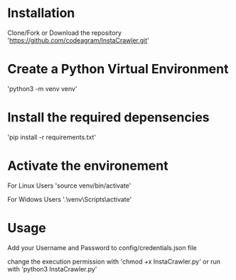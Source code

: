 # Installation
Clone/Fork or Download the repository 'https://github.com/codeagram/InstaCrawler.git'

# Create a Python Virtual Environment
  'python3 -m venv venv'

# Install the required depensencies
  'pip install -r requirements.txt'

# Activate the environement
For Linux Users
  'source venv/bin/activate'

For Widows Users
  '.\venv\Scripts\activate'

# Usage
Add your Username and Password to config/credentials.json file

change the execution permission with 'chmod +x InstaCrawler.py' or run with 'python3 InstaCrawler.py'
